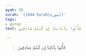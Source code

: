 ```yaml
---
ayah: 36
surah: '[[044-Surah|سورة]]'
tags:
- quran
text: فَأْتُوا بِآبَائِنَا إِن كُنتُمْ صَادِقِينَ

---
```

> فَأْتُوا بِآبَائِنَا إِن كُنتُمْ صَادِقِينَ
